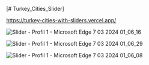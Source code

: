 [# Turkey_Cities_Slider]

https://turkey-cities-with-sliders.vercel.app/

![Slider - Profil 1 - Microsoft​ Edge 7 03 2024 01_06_16](https://github.com/muslumhanerol/turkey_cities_with_sliders/assets/132482365/dbede674-e467-4b5a-adf3-3f7785fe5c7d)

![Slider - Profil 1 - Microsoft​ Edge 7 03 2024 01_06_29](https://github.com/muslumhanerol/turkey_cities_with_sliders/assets/132482365/43a428c7-e064-486e-a0d6-c0ec21ab8079)


![Slider - Profil 1 - Microsoft​ Edge 7 03 2024 01_06_08](https://github.com/muslumhanerol/turkey_cities_with_sliders/assets/132482365/cb6e2d9a-3a0c-43d6-ae4c-97739b5ad004)



